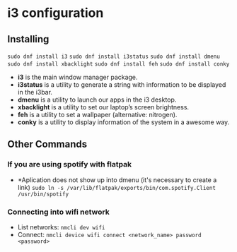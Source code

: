 # i3 configuration

## Installing
```sudo dnf install i3```
```sudo dnf install i3status```
```sudo dnf install dmenu```
```sudo dnf install xbacklight```
```sudo dnf install feh```
```sudo dnf install conky```
* **i3** is the main window manager package.
* **i3status** is a utility to generate a string with information to be displayed in the i3bar.
* **dmenu** is a utility to launch our apps in the i3 desktop.
* **xbacklight** is a utility to set our laptop’s screen brightness.
* **feh** is a utility to set a wallpaper (alternative: nitrogen).
* **conky** is a utility to display information of the system in a awesome way.


## Other Commands

### If you are using spotify with flatpak
* *Aplication does not show up into dmenu (it's necessary to create a link)
```sudo ln -s /var/lib/flatpak/exports/bin/com.spotify.Client /usr/bin/spotify```

### Connecting into wifi network
* List networks: ```nmcli dev wifi```
* Connect: ```nmcli device wifi connect <network_name> password <password>```